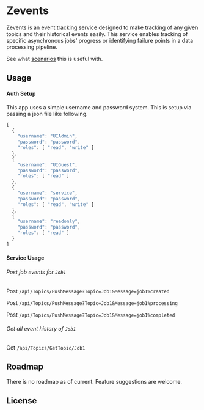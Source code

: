 # Zevents

Zevents is an event tracking service designed to make tracking of any given topics and their historical events easily.
This service enables tracking of specific asynchronous jobs' progress or identifying failure points in a data processing pipeline.

See what [scenarios](./Scenarios) this is useful with.


## Usage

#### Auth Setup
This app uses a simple username and password system. This is setup via passing a json file like following.
```js
[
  {
    "username": "UIAdmin",
    "password": "password",
    "roles": [ "read", "write" ]
  },
  {
    "username": "UIGuest",
    "password": "password",
    "roles": [ "read" ]
  },
  {
    "username": "service",
    "password": "password",
    "roles": [ "read", "write" ]
  },
  {
    "username": "readonly",
    "password": "password",
    "roles": [ "read" ]
  }
]
```

#### Service Usage
###### Post job events for `Job1`
Post `/api/Topics/PushMessage?Topic=Job1&Message=job1%created`

Post `/api/Topics/PushMessage?Topic=Job1&Message=job1%processing`

Post `/api/Topics/PushMessage?Topic=Job1&Message=job1%completed`

###### Get all event history of `Job1`

Get `/api/Topics/GetTopic/Job1`

## Roadmap

There is no roadmap as of current. Feature suggestions are welcome. 

## License
